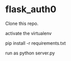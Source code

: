 # flask_auth0

Clone this repo.

activate the virtualenv

pip install -r requirements.txt

run as python server.py
